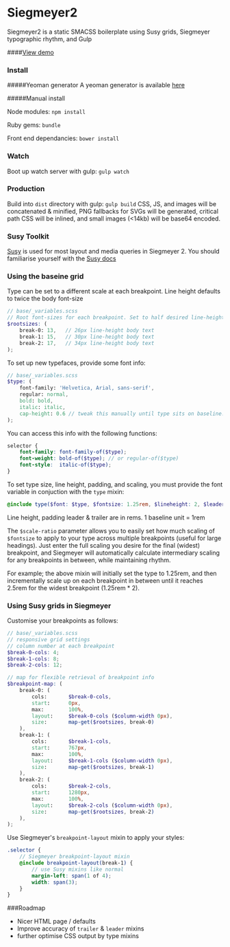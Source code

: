 Siegmeyer2
==========

Siegmeyer2 is a static SMACSS boilerplate using Susy grids, Siegmeyer typographic rhythm, and Gulp

####[View demo](http://tbredin.github.io/Siegmeyer2/)

### Install

#####Yeoman generator
A yeoman generator is available [here](https://github.com/tbredin/generator-siegmeyer2)


#####Manual install

Node modules:
`npm install`

Ruby gems:
`bundle`

Front end dependancies:
`bower install`



### Watch

Boot up watch server with gulp:
`gulp watch`



### Production

Build into `dist` directory with gulp:
`gulp build`
CSS, JS, and images will be concatenated & minified, PNG fallbacks for SVGs will be generated, critical path CSS will be inlined, and small images (<14kb) will be base64 encoded.


### Susy Toolkit
[Susy](http://susy.oddbird.net/) is used for most layout and media queries in Siegmeyer 2.
You should familiarise yourself with the [Susy docs](http://susydocs.oddbird.net/en/latest/)


### Using the baseine grid

Type can be set to a different scale at each breakpoint. Line height defaults to twice the body font-size
```SCSS
// base/_variables.scss
// Root font-sizes for each breakpoint. Set to half desired line-height of body text.
$rootsizes: (
    break-0: 13,   // 26px line-height body text
    break-1: 15,   // 30px line-height body text
    break-2: 17,   // 34px line-height body text
);
```

To set up new typefaces, provide some font info:

```SCSS
// base/_variables.scss
$type: (
    font-family: 'Helvetica, Arial, sans-serif',
    regular: normal,
    bold: bold,
    italic: italic,
    cap-height: 0.6 // tweak this manually until type sits on baseline. usually between 0.5 and 0.8
);
```
You can access this info with the following functions:
```SCSS
selector {
    font-family: font-family-of($type);
    font-weight: bold-of($type); // or regular-of($type)
    font-style:  italic-of($type);
}
```

To set type size, line height, padding, and scaling, you must provide the font variable in conjuction with the `type` mixin:
```SCSS
@include type($font: $type, $fontsize: 1.25rem, $lineheight: 2, $leader: 1, $trailer: 2, $scale-ratio: 2);
```
Line height, padding leader & trailer are in rems. 1 baseline unit = 1rem

The `$scale-ratio` parameter allows you to easily set how much scaling of `$fontsize` to apply to your type across multiple breakpoints (useful for large headings). Just enter the full scaling you desire for the final (widest) breakpoint, and Siegmeyer will automatically calculate intermediary scaling for any breakpoints in between, while maintaining rhythm.

For example; the above mixin will initially set the type to 1.25rem, and then incrementally scale up on each breakpoint in between until it reaches 2.5rem for the widest breakpoint (1.25rem * 2).


### Using Susy grids in Siegmeyer
Customise your breakpoints as follows:

```SCSS
// base/_variables.scss
// responsive grid settings
// column number at each breakpoint
$break-0-cols: 4;
$break-1-cols: 8;
$break-2-cols: 12;

// map for flexible retrieval of breakpoint info
$breakpoint-map: (
    break-0: (
        cols:       $break-0-cols,
        start:      0px,
        max:        100%,
        layout:     $break-0-cols ($column-width 0px),
        size:       map-get($rootsizes, break-0)
    ),
    break-1: (
        cols:       $break-1-cols,
        start:      767px,
        max:        100%,
        layout:     $break-1-cols ($column-width 0px),
        size:       map-get($rootsizes, break-1)
    ),
    break-2: (
        cols:       $break-2-cols,
        start:      1280px,
        max:        100%,
        layout:     $break-2-cols ($column-width 0px),
        size:       map-get($rootsizes, break-2)
    ),
);
```
Use Siegmeyer's `breakpoint-layout` mixin to apply your styles:

```SCSS
.selector {
    // Siegmeyer breakpoint-layout mixin
    @include breakpoint-layout(break-1) {
        // use Susy mixins like normal
        margin-left: span(1 of 4);
        width: span(3);
    }
}
 ```



###Roadmap

- Nicer HTML page / defaults
- Improve accuracy of `trailer` & `leader` mixins
- further optimise CSS output by type mixins
